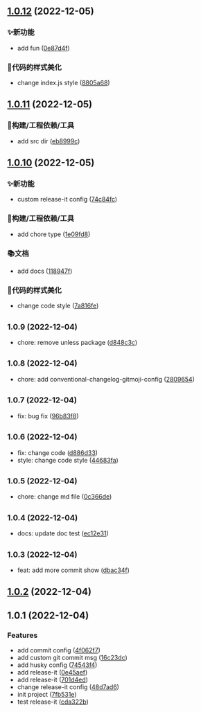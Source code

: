 

## [1.0.12](https://github.com/XieDaiMaLou/changelog/compare/1.0.11...1.0.12) (2022-12-05)


### ✨新功能

* add fun ([0e87d4f](https://github.com/XieDaiMaLou/changelog/commit/0e87d4f442508785e23f01af31dedc83d586d126))


### 💄代码的样式美化

* change index.js style ([8805a68](https://github.com/XieDaiMaLou/changelog/commit/8805a68b8c13b735428b2676769380890ebcaa73))

## [1.0.11](https://github.com/XieDaiMaLou/changelog/compare/1.0.10...1.0.11) (2022-12-05)


### 🔧构建/工程依赖/工具

* add src dir ([eb8999c](https://github.com/XieDaiMaLou/changelog/commit/eb8999c95414dac791a2f1bc071dc5e7a042a8c7))

## [1.0.10](https://github.com/XieDaiMaLou/changelog/compare/1.0.9...1.0.10) (2022-12-05)


### ✨新功能

* custom release-it config ([74c84fc](https://github.com/XieDaiMaLou/changelog/commit/74c84fc94d32fc5f3c741d36a86a5ca4fe1421ee))


### 🔧构建/工程依赖/工具

* add chore type ([1e09fd8](https://github.com/XieDaiMaLou/changelog/commit/1e09fd8e7c77252c0947d5144c974398af3b2d8b))


### 📚文档

* add docs ([118947f](https://github.com/XieDaiMaLou/changelog/commit/118947fae0499ad80da1f62bad953f2a0fc6400c))


### 💄代码的样式美化

* change code style ([7a816fe](https://github.com/XieDaiMaLou/changelog/commit/7a816fe0cdddd61b648a3dc4b3d6e98c917e1aa1))

## <small>1.0.9 (2022-12-04)</small>

* chore: remove unless package ([d848c3c](https://github.com/XieDaiMaLou/changelog/commit/d848c3c))

## <small>1.0.8 (2022-12-04)</small>

* chore: add conventional-changelog-gitmoji-config ([2809654](https://github.com/XieDaiMaLou/changelog/commit/2809654))

## <small>1.0.7 (2022-12-04)</small>

* fix: bug fix ([96b83f8](https://github.com/XieDaiMaLou/changelog/commit/96b83f8))

## <small>1.0.6 (2022-12-04)</small>

* fix: change code ([d886d33](https://github.com/XieDaiMaLou/changelog/commit/d886d33))
* style: change code style ([44683fa](https://github.com/XieDaiMaLou/changelog/commit/44683fa))

## <small>1.0.5 (2022-12-04)</small>

* chore: change md file ([0c366de](https://github.com/XieDaiMaLou/changelog/commit/0c366de))

## <small>1.0.4 (2022-12-04)</small>

* docs: update doc test ([ec12e31](https://github.com/XieDaiMaLou/changelog/commit/ec12e31))

## <small>1.0.3 (2022-12-04)</small>

* feat: add more commit show ([dbac34f](https://github.com/XieDaiMaLou/changelog/commit/dbac34f))

## [1.0.2](https://github.com/XieDaiMaLou/changelog/compare/1.0.1...1.0.2) (2022-12-04)

## 1.0.1 (2022-12-04)


### Features

* add commit config ([4f062f7](https://github.com/XieDaiMaLou/changelog/commit/4f062f79eaf666ff5533c5beefdc94d9f6754fc3))
* add custom git commit msg ([16c23dc](https://github.com/XieDaiMaLou/changelog/commit/16c23dc19d3b47afe4d80977afde6370264a3cad))
* add husky config ([74543f4](https://github.com/XieDaiMaLou/changelog/commit/74543f4ea6c56c3b16bd2edba59c6aade831f14f))
* add release-it ([0e45aef](https://github.com/XieDaiMaLou/changelog/commit/0e45aef2241b0fbd345d8fc2b4c6df61f53d616d))
* add release-it ([701d4ed](https://github.com/XieDaiMaLou/changelog/commit/701d4eda556539e7c426bb7ae97e374c5c367caa))
* change release-it config ([48d7ad6](https://github.com/XieDaiMaLou/changelog/commit/48d7ad65ed75a2ab9f7febf99afccf2dfd2aa7ff))
* init project ([7fb531e](https://github.com/XieDaiMaLou/changelog/commit/7fb531e034f1ccd48d6f9f26b7ff5b9dfce281b0))
* test release-it ([cda322b](https://github.com/XieDaiMaLou/changelog/commit/cda322bd58307e72961823331d64cfb033d177fe))
